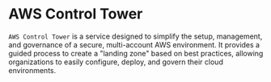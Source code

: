 # AWS Control Tower

`AWS Control Tower` is a service designed to simplify the setup, management, and governance of a secure, multi-account AWS environment. It provides a guided process to create a "landing zone" based on best practices, allowing organizations to easily configure, deploy, and govern their cloud environments.


